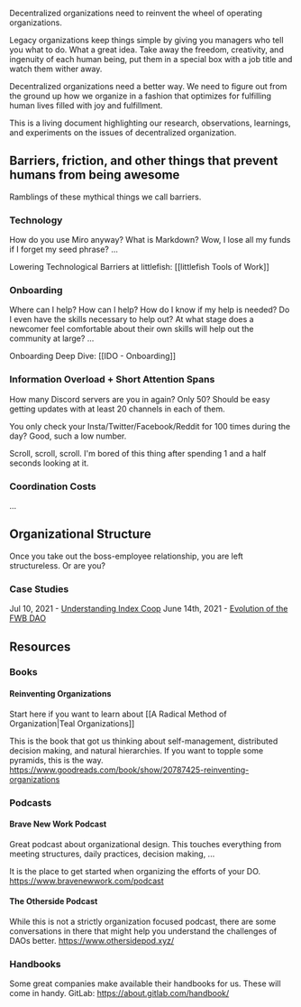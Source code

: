 Decentralized organizations need to reinvent the wheel of operating organizations.

Legacy organizations keep things simple by giving you managers who tell you what to do. What a great idea. Take away the freedom, creativity, and ingenuity of each human being, put them in a special box with a job title and watch them wither away. 

Decentralized organizations need a better way. We need to figure out from the ground up how we organize in a fashion that optimizes for fulfilling human lives filled with joy and fulfillment. 

This is a living document highlighting our research, observations, learnings, and experiments on the issues of decentralized organization.

## Barriers, friction, and other things that prevent humans from being awesome
Ramblings of these mythical things we call barriers.

### Technology
How do you use Miro anyway? What is Markdown? Wow, I lose all my funds if I forget my seed phrase? ...

Lowering Technological Barriers at littlefish: [[littlefish Tools of Work]]

### Onboarding 
Where can I help? How can I help? How do I know if my help is needed? Do I even have the skills necessary to help out? At what stage does a newcomer feel comfortable about their own skills will help out the community at large? ...

Onboarding Deep Dive: [[IDO - Onboarding]]

### Information Overload + Short Attention Spans
How many Discord servers are you in again? Only 50? Should be easy getting updates with at least 20 channels in each of them. 

You only check your Insta/Twitter/Facebook/Reddit for 100 times during the day? Good, such a low number. 

Scroll, scroll, scroll. I'm bored of this thing after spending 1 and a half seconds looking at it.

### Coordination Costs
...

## Organizational Structure
Once you take out the boss-employee relationship, you are left structureless. Or are you? 

### Case Studies
Jul 10, 2021 - [Understanding Index Coop](https://defiweekly.substack.com/p/understanding-index-coop-pt-1)
June 14th, 2021 - [Evolution of the FWB DAO](https://zhang.mirror.xyz/9sRa2kNDUpkWoQkWw67bJ8PczFyTSX8fotf7JOddxew)

## Resources
### Books
#### Reinventing Organizations
Start here if you want to learn about [[A Radical Method of Organization|Teal Organizations]]

This is the book that got us thinking about self-management, distributed decision making, and natural hierarchies. If you want to topple some pyramids, this is the way.
https://www.goodreads.com/book/show/20787425-reinventing-organizations

### Podcasts
#### Brave New Work Podcast
Great podcast about organizational design. This touches everything from meeting structures, daily practices, decision making, ...

It is the place to get started when organizing the efforts of your DO.
https://www.bravenewwork.com/podcast

#### The Otherside Podcast
While this is not a strictly organization focused podcast, there are some conversations in there that might help you understand the challenges of DAOs better.
https://www.othersidepod.xyz/

### Handbooks
Some great companies make available their handbooks for us. These will come in handy. 
GitLab: https://about.gitlab.com/handbook/








 
